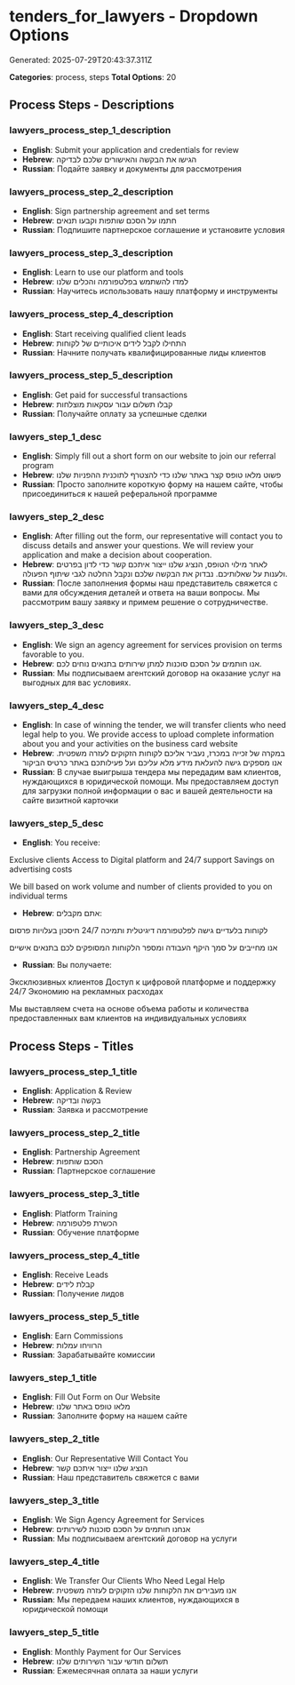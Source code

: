 # tenders_for_lawyers - Dropdown Options

Generated: 2025-07-29T20:43:37.311Z

**Categories**: process, steps
**Total Options**: 20

## Process Steps - Descriptions

### lawyers_process_step_1_description
- **English**: Submit your application and credentials for review
- **Hebrew**: הגישו את הבקשה והאישורים שלכם לבדיקה
- **Russian**: Подайте заявку и документы для рассмотрения

### lawyers_process_step_2_description
- **English**: Sign partnership agreement and set terms
- **Hebrew**: חתמו על הסכם שותפות וקבעו תנאים
- **Russian**: Подпишите партнерское соглашение и установите условия

### lawyers_process_step_3_description
- **English**: Learn to use our platform and tools
- **Hebrew**: למדו להשתמש בפלטפורמה והכלים שלנו
- **Russian**: Научитесь использовать нашу платформу и инструменты

### lawyers_process_step_4_description
- **English**: Start receiving qualified client leads
- **Hebrew**: התחילו לקבל לידים איכותיים של לקוחות
- **Russian**: Начните получать квалифицированные лиды клиентов

### lawyers_process_step_5_description
- **English**: Get paid for successful transactions
- **Hebrew**: קבלו תשלום עבור עסקאות מוצלחות
- **Russian**: Получайте оплату за успешные сделки

### lawyers_step_1_desc
- **English**: Simply fill out a short form on our website to join our referral program
- **Hebrew**: פשוט מלאו טופס קצר באתר שלנו כדי להצטרף לתוכנית ההפניות שלנו
- **Russian**: Просто заполните короткую форму на нашем сайте, чтобы присоединиться к нашей реферальной программе

### lawyers_step_2_desc
- **English**: After filling out the form, our representative will contact you to discuss details and answer your questions. We will review your application and make a decision about cooperation.
- **Hebrew**: לאחר מילוי הטופס, הנציג שלנו ייצור איתכם קשר כדי לדון בפרטים ולענות על שאלותיכם. נבדוק את הבקשה שלכם ונקבל החלטה לגבי שיתוף הפעולה.
- **Russian**: После заполнения формы наш представитель свяжется с вами для обсуждения деталей и ответа на ваши вопросы. Мы рассмотрим вашу заявку и примем решение о сотрудничестве.

### lawyers_step_3_desc
- **English**: We sign an agency agreement for services provision on terms favorable to you.
- **Hebrew**: אנו חותמים על הסכם סוכנות למתן שירותים בתנאים נוחים לכם.
- **Russian**: Мы подписываем агентский договор на оказание услуг на выгодных для вас условиях.

### lawyers_step_4_desc
- **English**: In case of winning the tender, we will transfer clients who need legal help to you. We provide access to upload complete information about you and your activities on the business card website
- **Hebrew**: במקרה של זכייה במכרז, נעביר אליכם לקוחות הזקוקים לעזרה משפטית. אנו מספקים גישה להעלאת מידע מלא עליכם ועל פעילותכם באתר כרטיס הביקור
- **Russian**: В случае выигрыша тендера мы передадим вам клиентов, нуждающихся в юридической помощи. Мы предоставляем доступ для загрузки полной информации о вас и вашей деятельности на сайте визитной карточки

### lawyers_step_5_desc
- **English**: You receive:

Exclusive clients
Access to Digital platform and 24/7 support
Savings on advertising costs

We bill based on work volume and number of clients provided to you on individual terms
- **Hebrew**: אתם מקבלים:

לקוחות בלעדיים
גישה לפלטפורמה דיגיטלית ותמיכה 24/7
חיסכון בעלויות פרסום

אנו מחייבים על סמך היקף העבודה ומספר הלקוחות המסופקים לכם בתנאים אישיים
- **Russian**: Вы получаете:

Эксклюзивных клиентов
Доступ к цифровой платформе и поддержку 24/7
Экономию на рекламных расходах

Мы выставляем счета на основе объема работы и количества предоставленных вам клиентов на индивидуальных условиях

## Process Steps - Titles

### lawyers_process_step_1_title
- **English**: Application & Review
- **Hebrew**: בקשה ובדיקה
- **Russian**: Заявка и рассмотрение

### lawyers_process_step_2_title
- **English**: Partnership Agreement
- **Hebrew**: הסכם שותפות
- **Russian**: Партнерское соглашение

### lawyers_process_step_3_title
- **English**: Platform Training
- **Hebrew**: הכשרת פלטפורמה
- **Russian**: Обучение платформе

### lawyers_process_step_4_title
- **English**: Receive Leads
- **Hebrew**: קבלת לידים
- **Russian**: Получение лидов

### lawyers_process_step_5_title
- **English**: Earn Commissions
- **Hebrew**: הרוויחו עמלות
- **Russian**: Зарабатывайте комиссии

### lawyers_step_1_title
- **English**: Fill Out Form on Our Website
- **Hebrew**: מלאו טופס באתר שלנו
- **Russian**: Заполните форму на нашем сайте

### lawyers_step_2_title
- **English**: Our Representative Will Contact You
- **Hebrew**: הנציג שלנו ייצור איתכם קשר
- **Russian**: Наш представитель свяжется с вами

### lawyers_step_3_title
- **English**: We Sign Agency Agreement for Services
- **Hebrew**: אנחנו חותמים על הסכם סוכנות לשירותים
- **Russian**: Мы подписываем агентский договор на услуги

### lawyers_step_4_title
- **English**: We Transfer Our Clients Who Need Legal Help
- **Hebrew**: אנו מעבירים את הלקוחות שלנו הזקוקים לעזרה משפטית
- **Russian**: Мы передаем наших клиентов, нуждающихся в юридической помощи

### lawyers_step_5_title
- **English**: Monthly Payment for Our Services
- **Hebrew**: תשלום חודשי עבור השירותים שלנו
- **Russian**: Ежемесячная оплата за наши услуги

